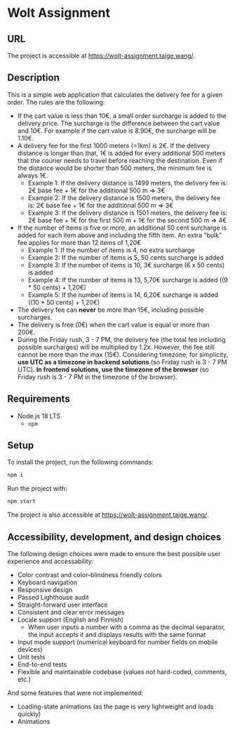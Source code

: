 # Wolt Assignment

## URL

The project is accessible at <https://wolt-assignment.taige.wang/>.

## Description

This is a simple web application that calculates the delivery fee for a given order. The rules are the following:

* If the cart value is less than 10€, a small order surcharge is added to the delivery price. The surcharge is the difference between the cart value and 10€. For example if the cart value is 8.90€, the surcharge will be 1.10€.
* A delivery fee for the first 1000 meters (=1km) is 2€. If the delivery distance is longer than that, 1€ is added for every additional 500 meters that the courier needs to travel before reaching the destination. Even if the distance would be shorter than 500 meters, the minimum fee is always 1€.
  * Example 1: If the delivery distance is 1499 meters, the delivery fee is: 2€ base fee + 1€ for the additional 500 m => 3€
  * Example 2: If the delivery distance is 1500 meters, the delivery fee is: 2€ base fee + 1€ for the additional 500 m => 3€
  * Example 3: If the delivery distance is 1501 meters, the delivery fee is: 2€ base fee + 1€ for the first 500 m + 1€ for the second 500 m => 4€
* If the number of items is five or more, an additional 50 cent surcharge is added for each item above and including the fifth item. An extra "bulk" fee applies for more than 12 items of 1,20€
  * Example 1: If the number of items is 4, no extra surcharge
  * Example 2: If the number of items is 5, 50 cents surcharge is added
  * Example 3: If the number of items is 10, 3€ surcharge (6 x 50 cents) is added
  * Example 4: If the number of items is 13, 5,70€ surcharge is added ((9 * 50 cents) + 1,20€)
  * Example 5: If the number of items is 14, 6,20€ surcharge is added ((10 * 50 cents) + 1,20€)
* The delivery fee can __never__ be more than 15€, including possible surcharges.
* The delivery is free (0€) when the cart value is equal or more than 200€.
* During the Friday rush, 3 - 7 PM, the delivery fee (the total fee including possible surcharges) will be multiplied by 1.2x. However, the fee still cannot be more than the max (15€). Considering timezone, for simplicity, __use UTC as a timezone in backend solutions__ (so Friday rush is 3 - 7 PM UTC). __In frontend solutions, use the timezone of the browser__ (so Friday rush is 3 - 7 PM in the timezone of the browser).

## Requirements

* Node.js 18 LTS
  * `npm`

## Setup

To install the project, run the following commands:

```bash
npm i
```

Run the project with:

```bash
npm start
```

The project is also accessible at <https://wolt-assignment.taige.wang/>.

## Accessibility, development, and design choices

The following design choices were made to ensure the best possible user experience and accessability:

* Color contrast and color-blindness friendly colors
* Keyboard navigation
* Responsive design
* Passed Lighthouse audit
* Straight-forward user interface
* Consistent and clear error messages
* Locale support (English and Finnish)
  * When user inputs a number with a comma as the decimal separator, the input accepts it and displays results with the same format
* Input mode support (numerical keyboard for number fields on mobile devices)
* Unit tests
* End-to-end tests
* Flexible and maintainable codebase (values not hard-coded, comments, etc.)

And some features that were not implemented:

* Loading-state animations (as the page is very lightweight and loads quickly)
* Animations
